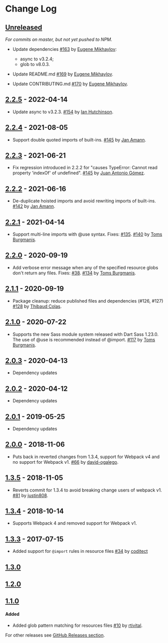 # Change Log
## [Unreleased]
_For commits on master, but not yet pushed to NPM._
* Update dependencies [#163](https://github.com/shakacode/sass-resources-loader/pull/163) by [Eugene Mikhaylov](https://github.com/LewWadoo):
  - async to v3.2.4;
  - glob to v8.0.3.

* Update README.md [#169](https://github.com/shakacode/sass-resources-loader/commit/167a90660e473da0b1dc8ab5f783dc8780f1cd49) by [Eugene Mikhaylov](https://github.com/LewWadoo).
* Update CONTRIBUTING.md [#170](https://github.com/shakacode/sass-resources-loader/commit/363d6ec3261fe8cbdf8a2ac3e1213c0088e1bcf9) by [Eugene Mikhaylov](https://github.com/LewWadoo).

## [2.2.5] - 2022-04-14
* Update async to v3.2.3. [#154](https://github.com/shakacode/sass-resources-loader/pull/154) by [Ian Hutchinson](https://github.com/ian-hutchinson).

## [2.2.4] - 2021-08-05
* Support double quoted imports of built-ins. [#145](https://github.com/shakacode/sass-resources-loader/pull/147) by [Jan Amann](https://github.com/amannn).

## [2.2.3] - 2021-06-21
* Fix regression introduced in 2.2.2 for "causes TypeError: Cannot read property 'indexOf' of undefined". [#145](https://github.com/shakacode/sass-resources-loader/pull/145) by [Juan Antonio Gómez](https://github.com/shokmaster).

## [2.2.2] - 2021-06-16
* De-duplicate hoisted imports and avoid rewriting imports of built-ins. [#142](https://github.com/shakacode/sass-resources-loader/pull/142) by [Jan Amann](https://github.com/amannn).

## [2.2.1] - 2021-04-14
* Support multi-line imports with @use syntax. Fixes: [#135](https://github.com/shakacode/sass-resources-loader/issues/135). [#140](https://github.com/shakacode/sass-resources-loader/pull/140) by [Toms Burgmanis](https://github.com/tomburgs).

## [2.2.0] - 2020-09-19
* Add verbose error message when any of the specified resource globs don't return any files. Fixes: [#38](https://github.com/shakacode/sass-resources-loader/issues/38). [#134](https://github.com/shakacode/sass-resources-loader/pull/134) by [Toms Burgmanis](https://github.com/tomburgs).

## [2.1.1] - 2020-09-19
* Package cleanup: reduce published files and dependencies (#126, #127) [#128](https://github.com/shakacode/sass-resources-loader/pull/128) by [Thibaud Colas](https://github.com/thibaudcolas).

## [2.1.0] - 2020-07-22
* Supports the new Sass module system released with Dart Sass 1.23.0. The use of @use is recommended instead of @import. [#117](https://github.com/shakacode/sass-resources-loader/pull/117) by [Toms Burgmanis](https://github.com/tomburgs).

## [2.0.3] - 2020-04-13
* Dependency updates

## [2.0.2] - 2020-04-12
* Dependency updates

## [2.0.1] - 2019-05-25
* Dependency updates

## [2.0.0] - 2018-11-06
* Puts back in reverted changes from 1.3.4, support for Webpack v4 and no support for Webpack v1. [#66](https://github.com/shakacode/sass-resources-loader/pull/66) by [david-ogalego](https://github.com/david-ogalego).

## [1.3.5] - 2018-11-05
* Reverts commit for 1.3.4 to avoid breaking change users of webpack v1. [#81](https://github.com/shakacode/sass-resources-loader/pull/81) by [justin808](https://github.com/justin808).

## [1.3.4] - 2018-10-14
* Supports Webpack 4 and removed support for Webpack v1.

## [1.3.3] - 2017-07-15
* Added support for `@import` rules in resource files [#34](https://github.com/shakacode/sass-resources-loader/pull/34) by [coditect](https://github.com/coditect)

## [1.3.0]

## [1.2.0]

## [1.1.0]
#### Added
* Added glob pattern matching for resources files [#10](https://github.com/shakacode/sass-resources-loader/issues/10) by [rtivital](https://github.com/rtivital).

For other releases see [GitHub Releases section](https://github.com/shakacode/sass-resources-loader/releases).

[Unreleased]: https://github.com/shakacode/sass-resources-loader/compare/v2.2.5...master
[2.2.5]: https://github.com/shakacode/sass-resources-loader/compare/v2.2.4...v2.2.5
[2.2.4]: https://github.com/shakacode/sass-resources-loader/compare/v2.2.3...v2.2.4
[2.2.3]: https://github.com/shakacode/sass-resources-loader/compare/v2.2.2...v2.2.3
[2.2.2]: https://github.com/shakacode/sass-resources-loader/compare/v2.2.1...v2.2.2
[2.2.1]: https://github.com/shakacode/sass-resources-loader/compare/v2.2.0...v2.2.1
[2.2.0]: https://github.com/shakacode/sass-resources-loader/compare/v2.1.1...v2.2.0
[2.1.1]: https://github.com/shakacode/sass-resources-loader/compare/v2.0.3...v2.1.1
[2.1.0]: https://github.com/shakacode/sass-resources-loader/compare/v2.0.3...v2.1.0
[2.0.3]: https://github.com/shakacode/sass-resources-loader/compare/v2.0.2...v2.0.3
[2.0.2]: https://github.com/shakacode/sass-resources-loader/compare/v2.0.1...v2.0.2
[2.0.1]: https://github.com/shakacode/sass-resources-loader/compare/v2.0.0...v2.0.1
[2.0.0]: https://github.com/shakacode/sass-resources-loader/compare/v1.3.5...v2.0.0
[1.3.5]: https://github.com/shakacode/sass-resources-loader/compare/v1.3.4...v1.3.5
[1.3.4]: https://github.com/shakacode/sass-resources-loader/compare/v1.3.3...v1.3.4
[1.3.3]: https://github.com/shakacode/sass-resources-loader/compare/v1.3.0...v1.3.3
[1.3.0]: https://github.com/shakacode/sass-resources-loader/compare/v1.2.0...v1.3.0
[1.2.0]: https://github.com/shakacode/sass-resources-loader/compare/1.1.0...v1.2.0
[1.1.0]: https://github.com/shakacode/sass-resources-loader/compare/1.0.2...1.1.0
